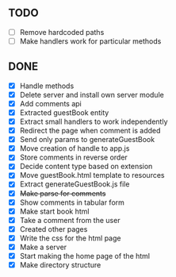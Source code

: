 ## TODO

- [ ] Remove hardcoded paths
- [ ] Make handlers work for particular methods

## DONE

- [x] Handle methods
- [x] Delete server and install own server module
- [x] Add comments api
- [x] Extracted guestBook entity
- [x] Extract small handlers to work independently
- [x] Redirect the page when comment is added 
- [x] Send only params to generateGuestBook
- [x] Move creation of handle to app.js
- [x] Store comments in reverse order
- [x] Decide content type based on extension
- [x] Move guestBook.html template to resources
- [x] Extract generateGuestBook.js file
- [x] ~~Make parse for comments~~
- [x] Show comments in tabular form
- [x] Make start book html
- [x] Take a comment from the user
- [x] Created other pages
- [x] Write the css for the html page
- [x] Make a server
- [x] Start making the home page of the html
- [x] Make directory structure

